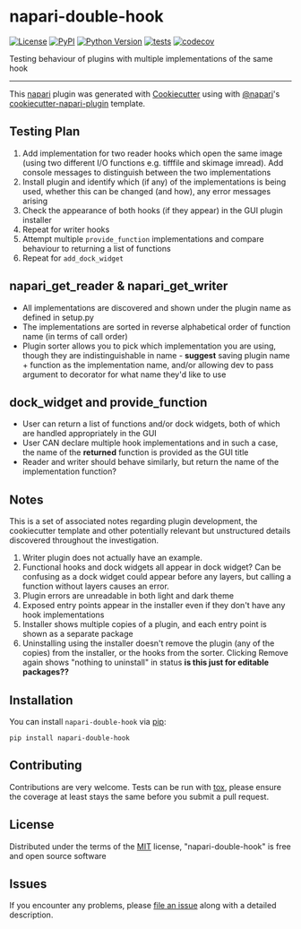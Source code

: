 # napari-double-hook

[![License](https://img.shields.io/pypi/l/napari-double-hook.svg?color=green)](https://github.com/DragaDoncila/napari-double-hook/raw/master/LICENSE)
[![PyPI](https://img.shields.io/pypi/v/napari-double-hook.svg?color=green)](https://pypi.org/project/napari-double-hook)
[![Python Version](https://img.shields.io/pypi/pyversions/napari-double-hook.svg?color=green)](https://python.org)
[![tests](https://github.com/DragaDoncila/napari-double-hook/workflows/tests/badge.svg)](https://github.com/DragaDoncila/napari-double-hook/actions)
[![codecov](https://codecov.io/gh/DragaDoncila/napari-double-hook/branch/master/graph/badge.svg)](https://codecov.io/gh/DragaDoncila/napari-double-hook)

Testing behaviour of plugins with multiple implementations of the same hook

----------------------------------

This [napari] plugin was generated with [Cookiecutter] using with [@napari]'s [cookiecutter-napari-plugin] template.

## Testing Plan
1. Add implementation for two reader hooks which open the same image (using two different I/O functions e.g. tifffile and skimage imread). Add console messages
to distinguish between the two implementations
2. Install plugin and identify which (if any) of the implementations is being used, whether this can be changed (and how), any error messages arising
3. Check the appearance of both hooks (if they appear) in the GUI plugin installer
5. Repeat for writer hooks
6. Attempt multiple `provide_function` implementations and compare behaviour to returning a list of functions
7. Repeat for `add_dock_widget`

## napari_get_reader & napari_get_writer
- All implementations are discovered and shown under the plugin name as defined in setup.py
- The implementations are sorted in reverse alphabetical order of function name (in terms of call order)
- Plugin sorter allows you to pick which implementation you are using, though they are indistinguishable in name - **suggest** saving plugin name + function as the implementation name, and/or allowing dev to pass argument to decorator for what name they'd like to use

## dock_widget and provide_function
- User can return a list of functions and/or dock widgets, both of which are handled appropriately in the GUI
- User CAN declare multiple hook implementations and in such a case, the name of the **returned** function is provided as the GUI title
- Reader and writer should behave similarly, but return the name of the implementation function?


## Notes
This is a set of associated notes regarding plugin development, the cookiecutter template and other potentially relevant but unstructured details discovered throughout the investigation.

1. Writer plugin does not actually have an example.
2. Functional hooks and dock widgets all appear in dock widget? Can be confusing as a dock widget could appear before any layers, but calling a function without layers causes an error.
3. Plugin errors are unreadable in both light and dark theme
4. Exposed entry points appear in the installer even if they don't have any hook implementations
5. Installer shows multiple copies of a plugin, and each entry point is shown as a separate package
6. Uninstalling using the installer doesn't remove the plugin (any of the copies) from the installer, or the hooks from the sorter. Clicking Remove again shows "nothing to uninstall" in status **is this just for editable packages??** 

## Installation

You can install `napari-double-hook` via [pip]:

    pip install napari-double-hook

## Contributing

Contributions are very welcome. Tests can be run with [tox], please ensure
the coverage at least stays the same before you submit a pull request.

## License

Distributed under the terms of the [MIT] license,
"napari-double-hook" is free and open source software

## Issues

If you encounter any problems, please [file an issue] along with a detailed description.

[napari]: https://github.com/napari/napari
[Cookiecutter]: https://github.com/audreyr/cookiecutter
[@napari]: https://github.com/napari
[MIT]: http://opensource.org/licenses/MIT
[BSD-3]: http://opensource.org/licenses/BSD-3-Clause
[GNU GPL v3.0]: http://www.gnu.org/licenses/gpl-3.0.txt
[GNU LGPL v3.0]: http://www.gnu.org/licenses/lgpl-3.0.txt
[Apache Software License 2.0]: http://www.apache.org/licenses/LICENSE-2.0
[Mozilla Public License 2.0]: https://www.mozilla.org/media/MPL/2.0/index.txt
[cookiecutter-napari-plugin]: https://github.com/napari/cookiecutter-napari-plugin
[file an issue]: https://github.com/DragaDoncila/napari-double-hook/issues
[napari]: https://github.com/napari/napari
[tox]: https://tox.readthedocs.io/en/latest/
[pip]: https://pypi.org/project/pip/
[PyPI]: https://pypi.org/
